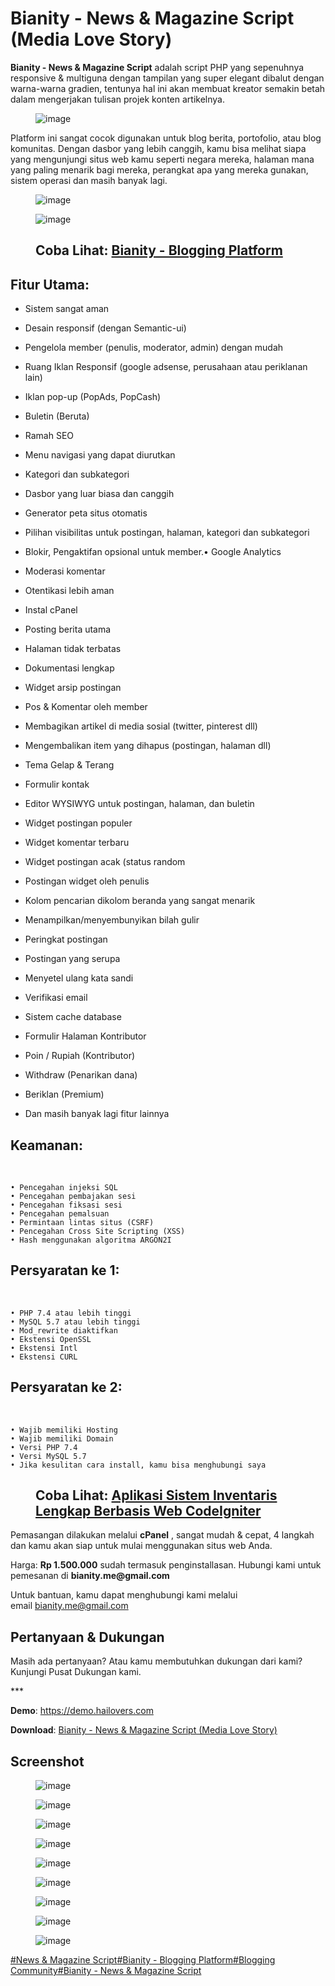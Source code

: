 <h1 class="text-lg sm:text-xl font-semibold block px-4 sm:px-6 pb-1 text-foreground break-words">Bianity - News &amp; Magazine Script (Media Love Story)</h1>
<div class="content-wrapper break-words">
<div class="block-wrapper--default">
<p class="block-content"><strong>Bianity - News &amp; Magazine Script</strong>&nbsp;adalah script PHP yang sepenuhnya responsive &amp; multiguna dengan tampilan yang super elegant dibalut dengan warna-warna gradien, tentunya hal ini akan membuat kreator semakin betah dalam mengerjakan tulisan projek konten artikelnya.</p>
</div>
<div class="block-wrapper--media block-content">
<figure class="content-block-image"><img class="rounded-xl medium-zoom-image" src="https://hailovers.com/uploads/stories/img/1746218154.jpg" alt="image" loading="lazy" data-zoom-src="https://hailovers.com/uploads/stories/img/1746218154.jpg" /></figure>
</div>
<div class="block-wrapper--default">
<p class="block-content">Platform ini sangat cocok digunakan untuk blog berita, portofolio, atau blog komunitas. Dengan dasbor yang lebih canggih, kamu bisa melihat siapa yang mengunjungi situs web kamu seperti negara mereka, halaman mana yang paling menarik bagi mereka, perangkat apa yang mereka gunakan, sistem operasi dan masih banyak lagi.</p>
</div>
<div class="block-wrapper--media block-content">
<figure class="content-block-image"><img class="rounded-xl medium-zoom-image" src="https://hailovers.com/uploads/stories/img/1746216956.png" alt="image" loading="lazy" data-zoom-src="https://hailovers.com/uploads/stories/img/1746216956.png" /></figure>
</div>
<div class="block-wrapper--media block-content">
<figure class="content-block-image"><img class="rounded-xl medium-zoom-image" src="https://hailovers.com/uploads/stories/img/1746216977.png" alt="image" loading="lazy" data-zoom-src="https://hailovers.com/uploads/stories/img/1746216977.png" /></figure>
</div>
<div class="block-wrapper--default block-content">
<figure class="content-quote flex">
<div class="ml-4 flex grow flex-col">
<blockquote"><h2>Coba Lihat:&nbsp;<a href="https://hailovers.com/story/bianity-blogging-platform">Bianity - Blogging Platform</h2></a></blockquote>
</div>
</figure>
</div>
<h2 class="block-content">Fitur Utama:</h2>
<div class="block-wrapper--default">
<ul class="block-content content-block-list-unordered">
<li class="content-block-list-item">Sistem sangat aman</li>
</ul>
</div>
<div class="block-wrapper--default">
<ul class="block-content content-block-list-unordered">
<li class="content-block-list-item">Desain responsif (dengan Semantic-ui)</li>
</ul>
</div>
<div class="block-wrapper--default">
<ul class="block-content content-block-list-unordered">
<li class="content-block-list-item">Pengelola member (penulis, moderator, admin) dengan mudah</li>
</ul>
</div>
<div class="block-wrapper--default">
<ul class="block-content content-block-list-unordered">
<li class="content-block-list-item">Ruang Iklan Responsif (google adsense, perusahaan atau periklanan lain)</li>
</ul>
</div>
<div class="block-wrapper--default">
<ul class="block-content content-block-list-unordered">
<li class="content-block-list-item">Iklan pop-up (PopAds, PopCash)</li>
</ul>
</div>
<div class="block-wrapper--default">
<ul class="block-content content-block-list-unordered">
<li class="content-block-list-item">Buletin (Beruta)</li>
</ul>
</div>
<div class="block-wrapper--default">
<ul class="block-content content-block-list-unordered">
<li class="content-block-list-item">Ramah SEO</li>
</ul>
</div>
<div class="block-wrapper--default">
<ul class="block-content content-block-list-unordered">
<li class="content-block-list-item">Menu navigasi yang dapat diurutkan</li>
</ul>
</div>
<div class="block-wrapper--default">
<ul class="block-content content-block-list-unordered">
<li class="content-block-list-item">Kategori dan subkategori</li>
</ul>
</div>
<div class="block-wrapper--default">
<ul class="block-content content-block-list-unordered">
<li class="content-block-list-item">Dasbor yang luar biasa dan canggih</li>
</ul>
</div>
<div class="block-wrapper--default">
<ul class="block-content content-block-list-unordered">
<li class="content-block-list-item">Generator peta situs otomatis</li>
</ul>
</div>
<div class="block-wrapper--default">
<ul class="block-content content-block-list-unordered">
<li class="content-block-list-item">Pilihan visibilitas untuk postingan, halaman, kategori dan subkategori</li>
</ul>
</div>
<div class="block-wrapper--default">
<ul class="block-content content-block-list-unordered">
<li class="content-block-list-item">Blokir, Pengaktifan opsional untuk member.&bull; Google Analytics</li>
</ul>
</div>
<div class="block-wrapper--default">
<ul class="block-content content-block-list-unordered">
<li class="content-block-list-item">Moderasi komentar</li>
</ul>
</div>
<div class="block-wrapper--default">
<ul class="block-content content-block-list-unordered">
<li class="content-block-list-item">Otentikasi lebih aman</li>
</ul>
</div>
<div class="block-wrapper--default">
<ul class="block-content content-block-list-unordered">
<li class="content-block-list-item">Instal cPanel</li>
</ul>
</div>
<div class="block-wrapper--default">
<ul class="block-content content-block-list-unordered">
<li class="content-block-list-item">Posting berita utama</li>
</ul>
</div>
<div class="block-wrapper--default">
<ul class="block-content content-block-list-unordered">
<li class="content-block-list-item">Halaman tidak terbatas</li>
</ul>
</div>
<div class="block-wrapper--default">
<ul class="block-content content-block-list-unordered">
<li class="content-block-list-item">Dokumentasi lengkap</li>
</ul>
</div>
<div class="block-wrapper--default">
<ul class="block-content content-block-list-unordered">
<li class="content-block-list-item">Widget arsip postingan</li>
</ul>
</div>
<div class="block-wrapper--default">
<ul class="block-content content-block-list-unordered">
<li class="content-block-list-item">Pos &amp; Komentar oleh member</li>
</ul>
</div>
<div class="block-wrapper--default">
<ul class="block-content content-block-list-unordered">
<li class="content-block-list-item">Membagikan artikel di media sosial (twitter, pinterest dll)</li>
</ul>
</div>
<div class="block-wrapper--default">
<ul class="block-content content-block-list-unordered">
<li class="content-block-list-item">Mengembalikan item yang dihapus (postingan, halaman dll)</li>
</ul>
</div>
<div class="block-wrapper--default">
<ul class="block-content content-block-list-unordered">
<li class="content-block-list-item">Tema Gelap &amp; Terang</li>
</ul>
</div>
<div class="block-wrapper--default">
<ul class="block-content content-block-list-unordered">
<li class="content-block-list-item">Formulir kontak</li>
</ul>
</div>
<div class="block-wrapper--default">
<ul class="block-content content-block-list-unordered">
<li class="content-block-list-item">Editor WYSIWYG untuk postingan, halaman, dan buletin</li>
</ul>
</div>
<div class="block-wrapper--default">
<ul class="block-content content-block-list-unordered">
<li class="content-block-list-item">Widget postingan populer</li>
</ul>
</div>
<div class="block-wrapper--default">
<ul class="block-content content-block-list-unordered">
<li class="content-block-list-item">Widget komentar terbaru</li>
</ul>
</div>
<div class="block-wrapper--default">
<ul class="block-content content-block-list-unordered">
<li class="content-block-list-item">Widget postingan acak (status random</li>
</ul>
</div>
<div class="block-wrapper--default">
<ul class="block-content content-block-list-unordered">
<li class="content-block-list-item">Postingan widget oleh penulis</li>
</ul>
</div>
<div class="block-wrapper--default">
<ul class="block-content content-block-list-unordered">
<li class="content-block-list-item">Kolom pencarian dikolom beranda yang sangat menarik</li>
</ul>
</div>
<div class="block-wrapper--default">
<ul class="block-content content-block-list-unordered">
<li class="content-block-list-item">Menampilkan/menyembunyikan bilah gulir</li>
</ul>
</div>
<div class="block-wrapper--default">
<ul class="block-content content-block-list-unordered">
<li class="content-block-list-item">Peringkat postingan</li>
</ul>
</div>
<div class="block-wrapper--default">
<ul class="block-content content-block-list-unordered">
<li class="content-block-list-item">Postingan yang serupa</li>
</ul>
</div>
<div class="block-wrapper--default">
<ul class="block-content content-block-list-unordered">
<li class="content-block-list-item">Menyetel ulang kata sandi</li>
</ul>
</div>
<div class="block-wrapper--default">
<ul class="block-content content-block-list-unordered">
<li class="content-block-list-item">Verifikasi email</li>
</ul>
</div>
<div class="block-wrapper--default">
<ul class="block-content content-block-list-unordered">
<li class="content-block-list-item">Sistem cache database</li>
</ul>
</div>
<div class="block-wrapper--default">
<ul class="block-content content-block-list-unordered">
<li class="content-block-list-item">Formulir Halaman Kontributor</li>
</ul>
</div>
<div class="block-wrapper--default">
<ul class="block-content content-block-list-unordered">
<li class="content-block-list-item">Poin / Rupiah (Kontributor)</li>
</ul>
</div>
<div class="block-wrapper--default">
<ul class="block-content content-block-list-unordered">
<li class="content-block-list-item">Withdraw (Penarikan dana)</li>
</ul>
</div>
<div class="block-wrapper--default">
<ul class="block-content content-block-list-unordered">
<li class="content-block-list-item">Beriklan (Premium)</li>
</ul>
</div>
<div class="block-wrapper--default">
<ul class="block-content content-block-list-unordered">
<li class="content-block-list-item">Dan masih banyak lagi fitur lainnya</li>
</ul>
</div>
<h2 class="block-content">Keamanan:</h2>
<div class="block-wrapper--default block-content">
<div class="v-code-block v-code-block-mb-5 v-code-block--highlightjs" data-v-51ec5829="">
<div class="v-code-block--code" data-v-51ec5829="">
<div class="v-code-block--code-copy-button v-code-block--code-copy-button v-code-block--code-copy-button-status-copy" data-v-51ec5829="">&nbsp;</div>
<pre class="language-plain" data-v-51ec5829=""><code class="language-plain  hljs" data-v-51ec5829="">&bull; Pencegahan injeksi SQL
&bull; Pencegahan pembajakan sesi
&bull; Pencegahan fiksasi sesi
&bull; Pencegahan pemalsuan
&bull; Permintaan lintas situs (CSRF)
&bull; Pencegahan Cross Site Scripting (XSS)
&bull; Hash menggunakan algoritma ARGON2I</code></pre>
</div>
</div>
</div>
<h2 class="block-content">Persyaratan ke 1:</h2>
<div class="block-wrapper--default block-content">
<div class="v-code-block v-code-block-mb-5 v-code-block--highlightjs" data-v-51ec5829="">
<div class="v-code-block--code" data-v-51ec5829="">
<div class="v-code-block--code-copy-button v-code-block--code-copy-button v-code-block--code-copy-button-status-copy" data-v-51ec5829="">&nbsp;</div>
<pre class="language-plain" data-v-51ec5829=""><code class="language-plain  hljs" data-v-51ec5829="">&bull; PHP 7.4 atau lebih tinggi
&bull; MySQL 5.7 atau lebih tinggi
&bull; Mod_rewrite diaktifkan
&bull; Ekstensi OpenSSL
&bull; Ekstensi Intl
&bull; Ekstensi CURL</code></pre>
</div>
</div>
</div>
<h2 class="block-content">Persyaratan ke 2:</h2>
<div class="block-wrapper--default block-content">
<div class="v-code-block v-code-block-mb-5 v-code-block--highlightjs" data-v-51ec5829="">
<div class="v-code-block--code" data-v-51ec5829="">
<div class="v-code-block--code-copy-button v-code-block--code-copy-button v-code-block--code-copy-button-status-copy" data-v-51ec5829="">&nbsp;</div>
<pre class="language-plain" data-v-51ec5829=""><code class="language-plain  hljs" data-v-51ec5829="">&bull; Wajib memiliki Hosting
&bull; Wajib memiliki Domain
&bull; Versi PHP 7.4
&bull; Versi MySQL 5.7
&bull; Jika kesulitan cara install, kamu bisa menghubungi saya</code></pre>
</div>
</div>
</div>
<div class="block-wrapper--default block-content">
<figure class="content-quote flex">
<div class="ml-4 flex grow flex-col">
<blockquote"><h2>Coba Lihat:&nbsp;<a href="https://hailovers.com/story/318-aplikasi-sistem-inventaris-lengkap-berbasis-web-codeigniter">Aplikasi Sistem Inventaris Lengkap Berbasis Web CodeIgniter</h2></a></blockquote>
</div>
</figure>
</div>
<div class="block-wrapper--default">
<p class="block-content">Pemasangan dilakukan melalui&nbsp;<strong>cPanel</strong>&nbsp;, sangat mudah &amp; cepat, 4 langkah dan kamu akan siap untuk mulai menggunakan situs web Anda.</p>
</div>
<div class="block-wrapper--default">
<p class="block-content">Harga:&nbsp;<strong>Rp 1.500.000</strong>&nbsp;sudah termasuk penginstallasan. Hubungi kami untuk pemesanan di&nbsp;<strong>bianity.me@gmail.com</strong>&nbsp;</p>
</div>
<div class="block-wrapper--default">
<p class="block-content">Untuk bantuan, kamu dapat menghubungi kami melalui email&nbsp;<a href="mailto:bianity.me@gmail.com">bianity.me@gmail.com</a></p>
</div>
<h2 class="block-content">Pertanyaan &amp; Dukungan</h2>
<div class="block-wrapper--default">
<p class="block-content">Masih ada pertanyaan? Atau kamu membutuhkan dukungan dari kami? Kunjungi Pusat Dukungan kami.</p>
</div>
<div class="block-wrapper--default">
<div class="block-content content-block-delimiter">***</div>
</div>
<div class="block-wrapper--default">
<p class="block-content"><strong>Demo</strong>:&nbsp;<a href="https://chatgpt.hailovers.com/">https://demo.hailovers.com</a></p>
</div>
<div class="block-wrapper--default">
<p class="block-content"><strong>Download</strong>:&nbsp;<a href="https://chatgpt.hailovers.com/product-details/bianity-news-magazine-script-media-love-story/21">Bianity - News &amp; Magazine Script (Media Love Story)</a></p>
</div>
<h2 class="block-content">Screenshot</h2>
<div class="block-wrapper--media block-content">
<figure class="content-block-image"><img class="rounded-xl medium-zoom-image" src="https://hailovers.com/uploads/stories/img/1746217223.png" alt="image" loading="lazy" data-zoom-src="https://hailovers.com/uploads/stories/img/1746217223.png" /></figure>
</div>
<div class="block-wrapper--media block-content">
<figure class="content-block-image"><img class="rounded-xl medium-zoom-image" src="https://hailovers.com/uploads/stories/img/1746217235.png" alt="image" loading="lazy" data-zoom-src="https://hailovers.com/uploads/stories/img/1746217235.png" /></figure>
</div>
<div class="block-wrapper--media block-content">
<figure class="content-block-image"><img class="rounded-xl medium-zoom-image" src="https://hailovers.com/uploads/stories/img/1746217243.png" alt="image" loading="lazy" data-zoom-src="https://hailovers.com/uploads/stories/img/1746217243.png" /></figure>
</div>
<div class="block-wrapper--media block-content">
<figure class="content-block-image"><img class="rounded-xl medium-zoom-image" src="https://hailovers.com/uploads/stories/img/1746217250.png" alt="image" loading="lazy" data-zoom-src="https://hailovers.com/uploads/stories/img/1746217250.png" /></figure>
</div>
<div class="block-wrapper--media block-content">
<figure class="content-block-image"><img class="rounded-xl medium-zoom-image" src="https://hailovers.com/uploads/stories/img/1746217282.png" alt="image" loading="lazy" data-zoom-src="https://hailovers.com/uploads/stories/img/1746217282.png" /></figure>
</div>
<div class="block-wrapper--media block-content">
<figure class="content-block-image"><img class="rounded-xl medium-zoom-image" src="https://hailovers.com/uploads/stories/img/1746217291.png" alt="image" loading="lazy" data-zoom-src="https://hailovers.com/uploads/stories/img/1746217291.png" /></figure>
</div>
<div class="block-wrapper--media block-content">
<figure class="content-block-image"><img class="rounded-xl medium-zoom-image" src="https://hailovers.com/uploads/stories/img/1746217297.png" alt="image" loading="lazy" data-zoom-src="https://hailovers.com/uploads/stories/img/1746217297.png" /></figure>
</div>
<div class="block-wrapper--media block-content">
<figure class="content-block-image"><img class="rounded-xl medium-zoom-image" src="https://hailovers.com/uploads/stories/img/1746217304.png" alt="image" loading="lazy" data-zoom-src="https://hailovers.com/uploads/stories/img/1746217304.png" /></figure>
</div>
<div class="block-wrapper--media block-content">
<figure class="content-block-image"><img class="rounded-xl medium-zoom-image" src="https://hailovers.com/uploads/stories/img/1746217313.png" alt="image" loading="lazy" data-zoom-src="https://hailovers.com/uploads/stories/img/1746217313.png" /></figure>
</div>
</div>
<div class="my-2 flex flex-wrap items-center gap-3 px-4 sm:px-6"><a class="cursor-pointer text-primary font-medium hover:text-primary/90" href="https://hailovers.com/tag/news-magazine-script">#News &amp; Magazine Script</a><a class="cursor-pointer text-primary font-medium hover:text-primary/90" href="https://hailovers.com/tag/bianity-blogging-platform">#Bianity - Blogging Platform</a><a class="cursor-pointer text-primary font-medium hover:text-primary/90" href="https://hailovers.com/tag/blogging-community">#Blogging Community</a><a class="cursor-pointer text-primary font-medium hover:text-primary/90" href="https://hailovers.com/tag/bianity-news-magazine-script">#Bianity - News &amp; Magazine Script</a></div>
